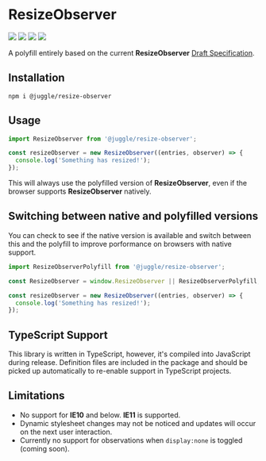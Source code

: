 # ResizeObserver

![](https://img.shields.io/circleci/project/github/juggle/resize-observer/master.svg?logo=circleci&style=for-the-badge)
![](https://img.shields.io/coveralls/github/juggle/resize-observer.svg?logoColor=white&style=for-the-badge)
![](https://img.shields.io/bundlephobia/minzip/@juggle/resize-observer.svg?colorB=%233399ff&style=for-the-badge)
![](https://img.shields.io/npm/l/@juggle/resize-observer.svg?colorB=%233399ff&style=for-the-badge)

A polyfill entirely based on the current **ResizeObserver** [Draft Specification](https://wicg.github.io/ResizeObserver).


## Installation
```shell
npm i @juggle/resize-observer
```

## Usage
``` js
import ResizeObserver from '@juggle/resize-observer';

const resizeObserver = new ResizeObserver((entries, observer) => {
  console.log('Something has resized!');
});
```
This will always use the polyfilled version of **ResizeObserver**, even if the browser supports **ResizeObserver** natively.


## Switching between native and polyfilled versions

You can check to see if the native version is available and switch between this and the polyfill to improve porformance on browsers with native support.

``` js
import ResizeObserverPolyfill from '@juggle/resize-observer';

const ResizeObserver = window.ResizeObserver || ResizeObserverPolyfill;

const resizeObserver = new ResizeObserver((entries, observer) => {
  console.log('Something has resized!');
});
```

## TypeScript Support

This library is written in TypeScript, however, it's compiled into JavaScript during release. Definition files are included in the package and should be picked up automatically to re-enable support in TypeScript projects.


## Limitations

- No support for **IE10** and below. **IE11** is supported.
- Dynamic stylesheet changes may not be noticed and updates will occur on the next user interaction.
- Currently no support for observations when `display:none` is toggled (coming soon).
